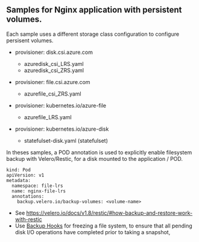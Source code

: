 ## Samples for Nginx application with persistent volumes. 

Each sample uses a different storage class configuration to configure persisent volumes.

* provisioner: disk.csi.azure.com
  - azuredisk_csi_LRS.yaml  
  - azuredisk_csi_ZRS.yaml  

* provisioner: file.csi.azure.com
  - azurefile_csi_ZRS.yaml  

* provisioner: kubernetes.io/azure-file
  - azurefile_LRS.yaml  

* provisioner: kubernetes.io/azure-disk
  - statefulset-disk.yaml (statefulset)

In theses samples, a POD annotation is used to explicitly enable filesystem backup with Velero/Restic, for a disk mounted to the application / POD. 
```
kind: Pod
apiVersion: v1
metadata:
  namespace: file-lrs
  name: nginx-file-lrs
  annotations:
    backup.velero.io/backup-volumes: <volume-name>
```
- See https://velero.io/docs/v1.8/restic/#how-backup-and-restore-work-with-restic
- Use [Backup Hooks](https://velero.io/docs/v1.8/backup-hooks/) for freezing a file system, to ensure that all pending disk I/O operations have completed prior to taking a snapshot, 
